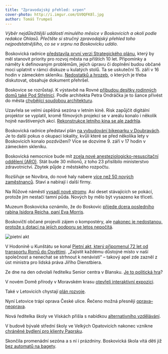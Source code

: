```yaml
---
title: "Zpravodajský přehled: srpen"
cover-photo: http://i.imgur.com/GV0QFK8l.jpg
author: Tomáš Trumpeš
---
```


*Výběr nejdůležitější událostí minulého měsíce v Boskovicích a okolí podle redakce Ohlasů. Přečtěte si stručný zpravodajský přehled toho nejpodstatnějšího, co se v srpnu na Boskovicku událo.*

Boskovická radnice [představila první verzi Strategického plánu](/clanky/2015/08/strategicky-plan.html), který by měl stanovit priority pro rozvoj města na příštích 10 let. Připomínky a náměty k definovaným problémům, jejich úpravu či doplnění budou občané moci uplatnit v rámci diskuze u kulatých stolů. Ta se uskuteční 15. září v 16 hodin v zámeckém skleníku. [Nedostatků a hrozeb](/clanky/2015/08/strategicky-komentar.html), o kterých je třeba diskutovat, obsahuje dokument přehršel.

Boskovice se rozrůstají. K výstavbě na Rovné [přibudou desítky rodinných domů také Pod Střelnicí](http://ohlasy.info/clanky/2015/08/nova-vystavba.html). Podle architekta Petra Ondráčka je to šance přivést do města [chybějící soudobou architekturu](/clanky/2015/08/komentar-pod-strelnici.html).

Uzavřela se velmi úspěšná sezóna v letním kině. Risk zapůjčit digitální projektor se vyplatil, kromě filmových projekcí se v areálu konalo i několik hojně navštívených akcí. [Rekonstrukce letního kina se ale zadrhla](/clanky/2015/08/rekonstrukce-letnaku.html).

Boskovická radnice představí plán [na vybudování bikeparku v Doubravách](http://blanensky.denik.cz/zpravy_region/boskovicti-planuji-sportpark-nejprve-si-vyslechnou-nazory-lidi-20150827.html). Je to další pokus o okupaci lokality, kvůli které se před několika lety v Boskovicích konalo pozdvižení? Více se dozvíme 9. září v 17 hodin v zámeckém skleníku.

Boskovická nemocnice bude mít [zcela nové anesteziologicko-resuscitační oddělení (ARO)](http://blanensky.denik.cz/zpravy_region/v-boskovicke-nemocnici-postavi-nove-aro-za-tricet-milionu-20150828.html). Stát bude 30 milionů, z toho 23 přislíbilo ministerstvo zdravotnictví. Zbytek půjde z městského rozpočtu.

Rozšiřuje se Novibra, do nové haly nabere [více než 50 nových zaměstnanců](http://blanensky.denik.cz/zpravy_region/cile-stavi-novibra-boskovice-pribere-asi-padesat-novych-zamestnancu-20150825.html). Staví a nabírají i další firmy.

Na Růžové náměstí [vysadí nové stromy](http://blanensky.denik.cz/zpravy_region/boskovice-na-ruzove-namesti-vysazi-stromy-20150815.html). Asi deset stávajících se pokácí, protože jim nestačí tamní půda. Nových by mělo být vysazeno ke třiceti. 

Muzeum Boskovicka oznámilo, že do Boskovic [přijede dcera posledního rabína Isidora Reicha, paní Eva Morris](http://muzeum.boskovice.cz/setkani-s-pani-evou-morris/a-1075/p1=1098). 

Boskovičtí občané projevili zájem o kompostéry, ale [nakonec je nedostanou, protože s dotací na jejich podporu se letos nepočítá](http://zrcadlo.net/clanky/Kompostery-pro-boskovicke-domacnosti-letos-nejspis-nebudou-2027/).

<img src="http://i.imgur.com/GV0QFK8.jpg" alt="pietní akt" class="img-responsive" data-author="Anna Dudková">

V Hodoníně u Kunštátu se konal [Pietní akt, který připomenul 72 let od transportu Romů do Osvětimi](http://www.romea.cz/cz/zpravodajstvi/domaci/v-hodonine-u-kunstatu-si-lide-pripomneli-72-let-od-transportu-romu-do-vyhlazovaciho-tabora-v-osvetimi). „Zajistit každému důstojné místo v naší společnost a nenechat se strhnout k nenávisti“ – takový apel zde zazněl z úst ministra pro lidská práva Jiřího Dienstbiera.

Ze dne na den odvolali ředitelku Senior centra v Blansku. [Je to politická hra](http://blanensky.denik.cz/zpravy_region/moje-odvolani-politicka-hra-tvrdi-byvala-reditelka-senior-centra-20150815.html)?

V novém Domě přírody v Moravském krasu [otevřeli interaktivní expozici](http://blanensky.denik.cz/zpravy_region/navrat-v-case-o-miliony-let-zpet-v-dome-prirody-poutave-oziva-moravsky-kras-20150819.html).

Také v Letovicích chystají [plán rozvoje](http://blanensky.denik.cz/zpravy_region/letovice-chystaji-plan-rozvoje-mohou-se-k-nemu-vyjadrit-i-obyvatele-20150825.html).

Nyní Letovice trápí oprava České ulice. Řečeno možná přesněji [oprava–neoprava](http://blanensky.denik.cz/zpravy_region/prace-na-oprave-ceske-ulice-v-letovicich-opet-stoji-20150901.html).

Nová ředitelka školy ve Vískách přišla s nabídkou [alternativního vzdělávání](http://blanensky.denik.cz/zpravy_region/ve-viskach-chystaji-alternativni-vyucovani-20150812.html).

V budově bývalé střední školy ve Velkých Opatovicích nakonec vznikne [chráněné bydlení pro klienty Paprsku](http://blanensky.denik.cz/zpravy_region/byvala-stredni-skola-ve-velkych-opatovicich-ozije-vznikne-tam-chranene-bydleni-20150809.html).

Skončila promenádní sezóna a s ní i prázdniny. Boskovická škola vítá děti již [bez automatů na bagety](http://blanensky.denik.cz/zpravy_region/nezdrave-potraviny-ve-skolach-deti-v-boskovicich-prijdou-o-automat-na-bagety-20150824.html).
